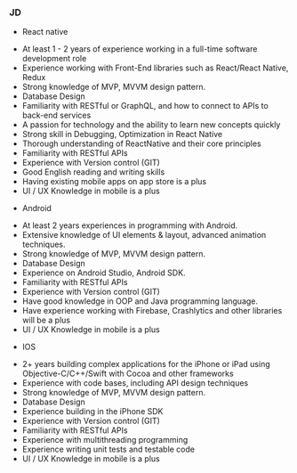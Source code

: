### JD

* React native

- At least 1 - 2 years of experience working in a full-time software development role
- Experience working with Front-End libraries such as React/React Native, Redux
- Strong knowledge of MVP, MVVM design pattern.
- Database Design
- Familiarity with RESTful or GraphQL, and how to connect to APIs to back-end services
- A passion for technology and the ability to learn new concepts quickly
- Strong skill in Debugging, Optimization in React Native
- Thorough understanding of ReactNative and their core principles
- Familiarity with RESTful APIs
- Experience with Version control (GIT)
- Good English reading and writing skills
- Having existing mobile apps on app store is a plus
- UI / UX Knowledge in mobile is a plus


* Android

- At least 2 years experiences in programming with Android.
- Extensive knowledge of UI elements & layout, advanced animation techniques.
- Strong knowledge of MVP, MVVM design pattern.
- Database Design
- Experience on Android Studio, Android SDK.
- Familiarity with RESTful APIs
- Experience with Version control (GIT)
- Have good knowledge in OOP and Java programming language.
- Have experience working with Firebase, Crashlytics and other libraries will be a plus
- UI / UX Knowledge in mobile is a plus

* IOS
- 2+ years building complex applications for the iPhone or iPad using Objective-C/C++/Swift with Cocoa and other frameworks
- Experience with code bases, including API design techniques
- Strong knowledge of MVP, MVVM design pattern.
- Database Design
- Experience building in the iPhone SDK
- Experience with Version control (GIT)
- Familiarity with RESTful APIs
- Experience with multithreading programming
- Experience writing unit tests and testable code
- UI / UX Knowledge in mobile is a plus
